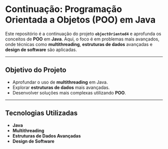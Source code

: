 # Continuação: Programação Orientada a Objetos (POO) em Java

Este repositório é a continuação do projeto **`objectOriented4`** e aprofunda os conceitos de **POO** em **Java**. Aqui, o foco é em problemas mais avançados, onde técnicas como **multithreading**, **estruturas de dados** avançadas e **design de software** são aplicadas.

---

## Objetivo do Projeto

- Aprofundar o uso de **multithreading** em Java.
- Explorar **estruturas de dados** mais avançadas.
- Desenvolver soluções mais complexas utilizando **POO**.

---

## Tecnologias Utilizadas

- **Java**
- **Multithreading**
- **Estruturas de Dados Avançadas**
- **Design de Software**
